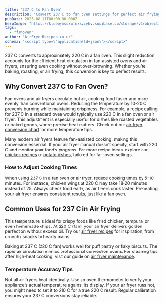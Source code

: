 ```yaml
---
title: "237 C to Fan Oven"
description: "Convert 237 C to fan oven settings for perfect air frying. Learn temperature equivalents, adjustments & recipes for your air fryer."
pubDate: 2025-08-11T00:00:00.000Z
heroImage: "https://klueoymssxwfnxsvcyhv.supabase.co/storage/v1/object/public/md/237-c-to-fan-oven-0208830c.png"
tags:
  - "fanoven"
author: "AirFryerRecipes.co.uk"
schema: "<script type=\"application/ld+json\"></script>"
---
```


<p>237 C converts to approximately 220 C in a fan oven. This slight reduction accounts for the efficient heat circulation in fan-assisted ovens and air fryers, ensuring even cooking without over-browning. Whether you're baking, roasting, or air frying, this conversion is key to perfect results.</p>

<h2>Why Convert 237 C to Fan Oven?</h2>
<p>Fan ovens and air fryers circulate hot air, cooking food faster and more evenly than conventional ovens. Reducing the temperature by 10-20 C prevents burning while maintaining crispiness. For example, a recipe calling for 237 C in a standard oven would typically use 220 C in a fan oven or air fryer. This adjustment is especially useful for dishes like roasted vegetables or baked goods, where precise heat matters. Check out our <a href=https://www.airfryerrecipe.co.uk/air-fryer-conversion-chart>air fryer conversion chart</a> for more temperature tips.</p>

<p>Many modern air fryers feature fan-assisted cooking, making this conversion essential. If your air fryer manual doesn’t specify, start with 220 C and monitor your food’s progress. For more recipe ideas, explore our <a href=https://www.airfryerrecipe.co.uk/recipe-category/chicken>chicken recipes</a> or <a href=https://www.airfryerrecipe.co.uk/recipe-category/potatoes>potato dishes</a>, tailored for fan-oven settings.</p>

<h3>How to Adjust Cooking Times</h3>
<p>When using 237 C in a fan oven or air fryer, reduce cooking times by 5-10 minutes. For instance, chicken wings at 220 C may take 18-20 minutes instead of 25. Always check food early, as air fryers cook faster. Preheating your air fryer ensures consistent results, just like a fan oven.</p>

<h2>Common Uses for 237 C in Air Frying</h2>
<p>This temperature is ideal for crispy foods like fried chicken, tempura, or even homemade chips. At 220 C (fan), your air fryer delivers golden perfection without excess oil. Try our <a href=https://www.airfryerrecipe.co.uk/recipes>air fryer recipes</a> for inspiration, from crunchy snacks to hearty mains.</p>

<p>Baking at 237 C (220 C fan) works well for puff pastry or flaky biscuits. The rapid air circulation mimics professional convection ovens. For cleaning tips after high-heat cooking, visit our guide on <a href=https://www.airfryerrecipe.co.uk/air-fryer-cleaner>air fryer maintenance</a>.</p>

<h3>Temperature Accuracy Tips</h3>
<p>Not all air fryers heat identically. Use an oven thermometer to verify your appliance’s actual temperature against its display. If your air fryer runs hot, you might need to set it to 210 C for a true 220 C result. Regular calibration ensures your 237 C conversions stay reliable.</p>